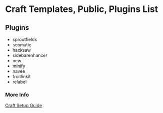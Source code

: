 # Craft Templates, Public, Plugins List
## Plugins

- sproutfields
- seomatic
- hacksaw
- sidebarenhancer
- new
- minify
- navee
- fruitlinkit
- relabel

### More Info
[Craft Setup Guide](https://paper.dropbox.com/doc/Basic-Craft-Installation-on-Telegraph-Stage-DYMuyid1pUon9pAr9nBeo)